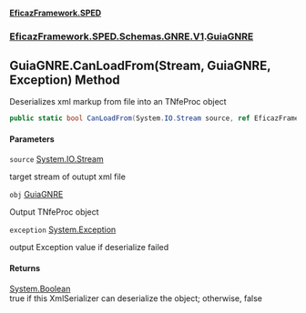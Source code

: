 #### [EficazFramework.SPED](EficazFrameworkSPED.md 'EficazFramework SPED')
### [EficazFramework.SPED.Schemas.GNRE.V1](EficazFramework.SPED.Schemas.GNRE.V1.md 'EficazFramework.SPED.Schemas.GNRE.V1').[GuiaGNRE](EficazFramework.SPED.Schemas.GNRE.V1/GuiaGNRE.md 'EficazFramework.SPED.Schemas.GNRE.V1.GuiaGNRE')

## GuiaGNRE.CanLoadFrom(Stream, GuiaGNRE, Exception) Method

Deserializes xml markup from file into an TNfeProc object

```csharp
public static bool CanLoadFrom(System.IO.Stream source, ref EficazFramework.SPED.Schemas.GNRE.V1.GuiaGNRE obj, ref System.Exception exception);
```
#### Parameters

<a name='EficazFramework.SPED.Schemas.GNRE.V1.GuiaGNRE.CanLoadFrom(System.IO.Stream,EficazFramework.SPED.Schemas.GNRE.V1.GuiaGNRE,System.Exception).source'></a>

`source` [System.IO.Stream](https://docs.microsoft.com/en-us/dotnet/api/System.IO.Stream 'System.IO.Stream')

target stream of outupt xml file

<a name='EficazFramework.SPED.Schemas.GNRE.V1.GuiaGNRE.CanLoadFrom(System.IO.Stream,EficazFramework.SPED.Schemas.GNRE.V1.GuiaGNRE,System.Exception).obj'></a>

`obj` [GuiaGNRE](EficazFramework.SPED.Schemas.GNRE.V1/GuiaGNRE.md 'EficazFramework.SPED.Schemas.GNRE.V1.GuiaGNRE')

Output TNfeProc object

<a name='EficazFramework.SPED.Schemas.GNRE.V1.GuiaGNRE.CanLoadFrom(System.IO.Stream,EficazFramework.SPED.Schemas.GNRE.V1.GuiaGNRE,System.Exception).exception'></a>

`exception` [System.Exception](https://docs.microsoft.com/en-us/dotnet/api/System.Exception 'System.Exception')

output Exception value if deserialize failed

#### Returns
[System.Boolean](https://docs.microsoft.com/en-us/dotnet/api/System.Boolean 'System.Boolean')  
true if this XmlSerializer can deserialize the object; otherwise, false
